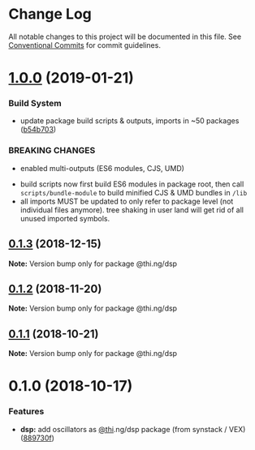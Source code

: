 # Change Log

All notable changes to this project will be documented in this file.
See [Conventional Commits](https://conventionalcommits.org) for commit guidelines.

# [1.0.0](https://github.com/thi-ng/umbrella/compare/@thi.ng/dsp@0.1.3...@thi.ng/dsp@1.0.0) (2019-01-21)


### Build System

* update package build scripts & outputs, imports in ~50 packages ([b54b703](https://github.com/thi-ng/umbrella/commit/b54b703))


### BREAKING CHANGES

* enabled multi-outputs (ES6 modules, CJS, UMD)

- build scripts now first build ES6 modules in package root, then call
  `scripts/bundle-module` to build minified CJS & UMD bundles in `/lib`
- all imports MUST be updated to only refer to package level
  (not individual files anymore). tree shaking in user land will get rid of
  all unused imported symbols.





## [0.1.3](https://github.com/thi-ng/umbrella/compare/@thi.ng/dsp@0.1.2...@thi.ng/dsp@0.1.3) (2018-12-15)

**Note:** Version bump only for package @thi.ng/dsp





## [0.1.2](https://github.com/thi-ng/umbrella/compare/@thi.ng/dsp@0.1.1...@thi.ng/dsp@0.1.2) (2018-11-20)

**Note:** Version bump only for package @thi.ng/dsp





## [0.1.1](https://github.com/thi-ng/umbrella/compare/@thi.ng/dsp@0.1.0...@thi.ng/dsp@0.1.1) (2018-10-21)

**Note:** Version bump only for package @thi.ng/dsp





# 0.1.0 (2018-10-17)


### Features

* **dsp:** add oscillators as [@thi](https://github.com/thi).ng/dsp package (from synstack / VEX) ([889730f](https://github.com/thi-ng/umbrella/commit/889730f))
